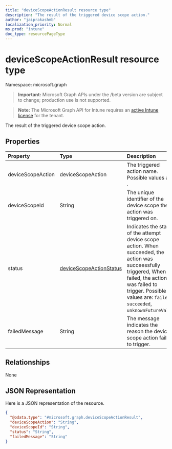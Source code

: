 ```yaml
---
title: "deviceScopeActionResult resource type"
description: "The result of the triggered device scope action."
author: "jaiprakashmb"
localization_priority: Normal
ms.prod: "intune"
doc_type: resourcePageType
---
```


# deviceScopeActionResult resource type

Namespace: microsoft.graph

> **Important:** Microsoft Graph APIs under the /beta version are subject to change; production use is not supported.

> **Note:** The Microsoft Graph API for Intune requires an [active Intune license](https://go.microsoft.com/fwlink/?linkid=839381) for the tenant.

The result of the triggered device scope action.

## Properties
|Property|Type|Description|
|:---|:---|:---|
|deviceScopeAction|deviceScopeAction|The triggered action name. Possible values are: .|
|deviceScopeId|String|The unique identifier of the device scope the action was triggered on.|
|status|[deviceScopeActionStatus](../resources/intune-devices-devicescopeactionstatus.md)|Indicates the status of the attempt device scope action. When succeeded, the action was succeessfully triggered, When failed, the action was failed to trigger. Possible values are: `failed`, `succeeded`, `unknownFutureValue`.|
|failedMessage|String|The message indicates the reason the device scope action failed to trigger.|

## Relationships
None

## JSON Representation
Here is a JSON representation of the resource.
<!-- {
  "blockType": "resource",
  "@odata.type": "microsoft.graph.deviceScopeActionResult"
}
-->
``` json
{
  "@odata.type": "#microsoft.graph.deviceScopeActionResult",
  "deviceScopeAction": "String",
  "deviceScopeId": "String",
  "status": "String",
  "failedMessage": "String"
}
```

